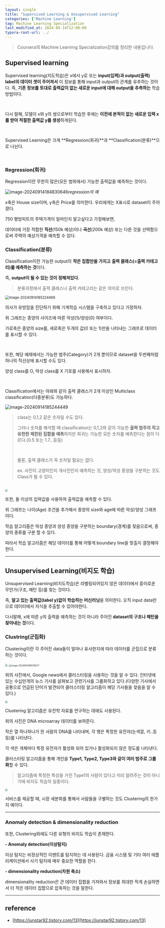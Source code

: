 ```yaml
---
layout: single
title: "Supervised Learning & Unsupervised Learning"
categories: ['Machine Learning']
tag: Machine Learning Specialization
last_modified_at: 2024-09-14T12:00:00
typora-root-url: ../
---
```




> Coursera의 Machine Learning Specialization강의를 정리한 내용입니다.

## Supervised learning

Supervised learning(지도학습)은 x에서 y로 또는 **input(입력)과 output(출력) label의 데이터 셋이 주어져서** 이 정보를 통해 input과 output의 관계를 유추하는 것이다. 즉, **기존 정보를 토대로 출력값이 없는 새로운 input에 대해 output을 추측하는** 학습 방법이다.

<br>

다시 말해, 모델이 x와 y의 쌍으로부터 학습한 후에는 **이전에 본적이 없는 새로운 입력 x를 받아 적절한 출력값 y를 생성**하게된다.

<br>

Supervised Learning은 크게 **Regression(회귀)**과 **Classification(분류)**으로 나뉜다.

<br>

### Regression(회귀)

Regression이란 무한히 많은(모든 범위에서) 가능한 출력값을 예측하는 것이다.

![image-20240914184830646](https://cdn.jsdelivr.net/gh/gagyeomkim/gagyeomkim.github.io@master/images/2024-09-14-1-Supervised%20Learning%26Unsupervised%20Learning/image-20240914184830646.png)*regression의 예*

x축은 House size이며, y축은 Price를 의미한다. 우리에게는 X표시로 dataset이 주어졌다.

750 평방피트의 주택가격이 얼마인지 알고싶다고 가정해보면,

데이터에 가장 적합한 **직선**(150k 예상)이나 **곡선**(200k 예상) 또는 다른 것을 선택함으로써 주택의 예상가격을 예측할 수 있다.



### Classification(분류)

Classification이란 가능한 output의 **작은 집합만을 가지고** **출력 클래스(=출력 카테고리)를 예측하는 것**이다.

즉, **output이 될 수 있는 것이 정해져있다.**

>  분류과정에서 출력 클래스나 출력 카테고리는 같은 의미로 쓰인다.

<img src="https://cdn.jsdelivr.net/gh/gagyeomkim/gagyeomkim.github.io@master/images/2024-09-14-1-Supervised%20Learning%26Unsupervised%20Learning/image-20240914185224469.png" alt="image-20240914185224469" style="zoom:80%;" />

의사가 유방암을 진단하기 위해 기계학습 시스템을 구축하고 있다고 가정하자.

위 그래프는 종양의 사이즈에 따른 악성(1)/양성(0) 여부이다.

가로축은 종양의 size를, 세로축은 두개의 값(0 또는 1)만을 나타내는 그래프로 데이터를 표시할 수 있다.

<br>

또한, 해당 예제에서는 가능한 범주(Category)가 2개 뿐이므로 dataset을 두번째처럼 하나의 직선상에 표시할 수도 있다.

양성 class를 O, 악성 class를 X 기호를 사용해서 표시하자.

<br>

Classification에서는 아래와 같이 출력 클래스가 2개 이상인 Multiclass classification(다중분류)도 가능하다.

![image-20240914185244449](https://cdn.jsdelivr.net/gh/gagyeomkim/gagyeomkim.github.io@master/images/2024-09-14-1-Supervised%20Learning%26Unsupervised%20Learning/image-20240914185244449.png)

>  class는 0,1,2 같은 숫자일 수도 있다.
>
>  그러나 숫자를 해석할 때 classification는 0,1,2와 같이 가능한 **출력 범주의 작고 유한한 제한된 집합을 예측**하지만 회귀는 가능한 모든 숫자를 예측한다는 점이 다르다.(0.5 또는 1.7...등등)
>
>  <br>
>
>  물론, 출력 클래스가 꼭 숫자일 필요는 없다.
>
>  ex. 사진이 고양이인지 개사진인지 예측하는 것, 양성/악성 종양을 구분하는 것도 Class가 될 수 있다.

<br>

<img src="https://cdn.jsdelivr.net/gh/gagyeomkim/gagyeomkim.github.io@master/images/2024-09-14-1-Supervised%20Learning%26Unsupervised%20Learning/image-20240914185253795.png" style="zoom:50%;" />

또한, 둘 이상의 입력값을 사용하여 출력값을 예측할 수 있다.

위 그래프는 나이(Age) 조건을 추가해서 종양의 size와 age에 따른 악성/양성 그래프이다.

학습 알고리즘은 악성 종양과 양성 종양을 구분하는 boundary(경계)를 찾음으로써, 종양의 종류를 구분 할 수 있다.

따라서 학습 알고리즘은 해당 데이터를 통해 어떻게 boundary line을 맞출지 결정해야한다.

------

## Unsupervised Learning(비지도 학습)

Unsupervised Learning(비지도학습)은 라벨링되어있지 않은 데이터에서 흥미로운 무언가(구조, 패턴 등)를 찾는 것이다.

즉, **알고 있는 출력값(label y)없이 학습하는 머신러닝**을 의미한다. 오직 input data만으로 데이터에서 지식을 추출할 수 있어야한다.

다시말해, x에 따른 y의 출력을 예측하는 것이 아니라 주어진 **dataset의 구조나 패턴을 찾아내는 것**이다.

### Clustring(군집화)

Clustering이란 각 주어진 data들이 얼마나 유사한지에 따라 데이터를 군집으로 분류하는 것이다.

<img src="https://cdn.jsdelivr.net/gh/gagyeomkim/gagyeomkim.github.io@master/images/2024-09-14-1-Supervised%20Learning%26Unsupervised%20Learning/image-20240914185307365.png" style="zoom:50%;" />

<img src="https://cdn.jsdelivr.net/gh/gagyeomkim/gagyeomkim.github.io@master/images/2024-09-14-1-Supervised%20Learning%26Unsupervised%20Learning/image-20240914185318271.png" alt="image-20240914185318271" style="zoom:50%;" />

위의 사진에서, Google news에서 클러스터링을 사용하는 것을 알 수 있다. 인터넷에 있는 수십만개의 뉴스 기사를 살펴보고 관련기사를 그룹화하고 있다.(다양한 기사에서 공통으로 언급된 단어가 발견되어 클러스터링 알고리즘이 해당 기사들을 찾음을 알 수 있다.)

<img src="https://cdn.jsdelivr.net/gh/gagyeomkim/gagyeomkim.github.io@master/images/2024-09-14-1-Supervised%20Learning%26Unsupervised%20Learning/image-20240914185329486.png" style="zoom:50%;" />

Clustering 알고리즘은 유전학 자료를 연구하는 데에도 사용된다.

위의 사진은 DNA microarray 데이터를 보여준다.

작은 열 하나하나가 한 사람의 DNA를 나타내며, 각 행은 특정한 유전자(눈색깔, 키..등등)를 나타낸다.

각 색은 개체마다 특정 유전자가 활성화 되어 있거나 활성화되지 않은 정도를 나타낸다.

클러스터링 알고리즘을 통해 개인을 **Type1, Type2, Type3와 같이 여러 범주로 그룹화**할 수 있다.

> 알고리즘에 특정한 특성을 가진 Type1의 사람이 있다고 미리 알려주는 것이 아니기에 비지도 학습의 일종이다.

<img src="https://cdn.jsdelivr.net/gh/gagyeomkim/gagyeomkim.github.io@master/images/2024-09-14-1-Supervised%20Learning%26Unsupervised%20Learning/image-20240914185336977.png" style="zoom:50%;" />

서비스를 제공할 때, 시장 세분화를 통해서 사람들을 구별하는 것도 Clustering의 한가지 예이다.

------

### Anomaly detection & dimensionality reduction

또한, Clustering외에도 다른 유형의 비지도 학습이 존재한다.

**- Anomaly detection(이상탐지)**

이상 탐지는 비정상적인 이벤트를 탐지하는 데 사용된다. 금융 시스템 및 기타 여러 애플리케이션에서 사기 탐지에 매우 중요한 역할을 한다.

**- dimensionality reduction(차원 축소)**

dimensionality reduction은 큰 데이터 집합을 가져와서 정보를 최대한 적게 손실하면서 더 작은 데이터 집합으로 압축하는 것을 말한다.

------

## reference

* [https://junstar92.tistory.com/13](https://junstar92.tistory.com/13)